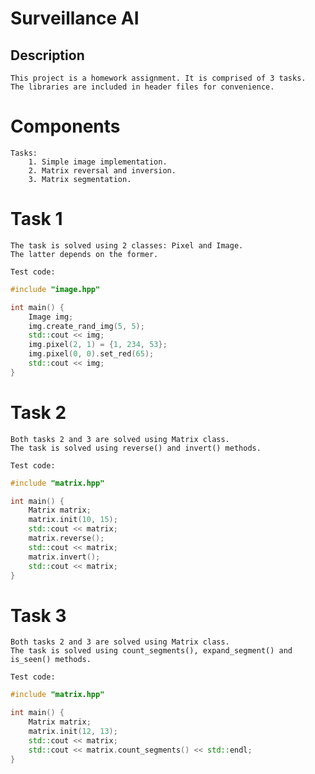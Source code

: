 # Surveillance AI
## Description
	This project is a homework assignment. It is comprised of 3 tasks.
	The libraries are included in header files for convenience.
# Components
	Tasks:
		1. Simple image implementation.
		2. Matrix reversal and inversion.
		3. Matrix segmentation.
# Task 1
	The task is solved using 2 classes: Pixel and Image. 
	The latter depends on the former.

	Test code:
```C++
#include "image.hpp"

int main() {
	Image img;
	img.create_rand_img(5, 5);
	std::cout << img;
	img.pixel(2, 1) = {1, 234, 53};
	img.pixel(0, 0).set_red(65);
	std::cout << img;
}
```

# Task 2
	Both tasks 2 and 3 are solved using Matrix class.
	The task is solved using reverse() and invert() methods.

	Test code:
```C++
#include "matrix.hpp"

int main() {
	Matrix matrix;
	matrix.init(10, 15);
	std::cout << matrix;
	matrix.reverse();
	std::cout << matrix;
	matrix.invert();
	std::cout << matrix;
}
```

# Task 3
	Both tasks 2 and 3 are solved using Matrix class.
	The task is solved using count_segments(), expand_segment() and is_seen() methods.

	Test code:
```C++
#include "matrix.hpp"

int main() {
	Matrix matrix;
	matrix.init(12, 13); 
	std::cout << matrix;
	std::cout << matrix.count_segments() << std::endl;
}
```
	
